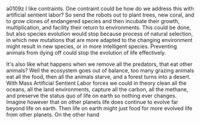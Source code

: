 a0109z
I like contraints. One contraint could be how do we address this with artificial sentient labor? So send the robots out to plant trees, new coral, and to grow clones of endangered species and then incubate their growth, multiplication, and facility their return to environments. This could be done, but also species evolution would stop because process of natural selection, in which new mutations that are more adapted to the changing environment might result in new species, or in more intelligent species. Preventing animals from dying off could stop the evolution of life effectively.

It's also like what happens when we remove all the predators, that eat other animals? Well the ecosystem goes out of balance, too many grazing animals eat all the food, then all the animals starve, and a forest turns into a desert. With Mass Artificial Sentient Labor forces we could in theory clean all the oceans, all the land environments, capture all the carbon, all the methane, and preserve the status quo of life on earth so nothing ever changes. Imagine however that on other planets life does continue to evolve far beyond life on earth. Then life on earth might just food for more evolved life from other planets. On the other hand
